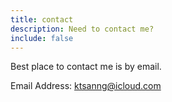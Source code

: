 ```yaml
---
title: contact
description: Need to contact me?
include: false
---
```


Best place to contact me is by email.

Email Address: <a class="aedit" href="mailto: ktsanng@icloud.com">ktsanng@icloud.com</a>

